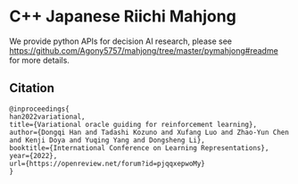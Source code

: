 
# C++ Japanese Riichi Mahjong

We provide python APIs for decision AI research, please see https://github.com/Agony5757/mahjong/tree/master/pymahjong#readme for more details.




## Citation
```
@inproceedings{
han2022variational,
title={Variational oracle guiding for reinforcement learning},
author={Dongqi Han and Tadashi Kozuno and Xufang Luo and Zhao-Yun Chen and Kenji Doya and Yuqing Yang and Dongsheng Li},
booktitle={International Conference on Learning Representations},
year={2022},
url={https://openreview.net/forum?id=pjqqxepwoMy}
}
```
